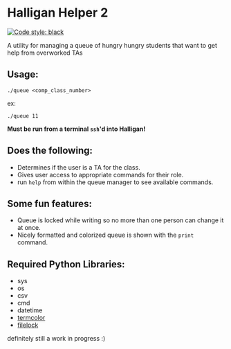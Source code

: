 # Halligan Helper 2

[![Code style: black](https://img.shields.io/badge/code%20style-black-000000.svg)](https://github.com/psf/black)

A utility for managing a queue of hungry hungry students that want to get help from overworked TAs

## Usage: 
    
    ./queue <comp_class_number>

ex: 

    ./queue 11

**Must be run from a terminal `ssh`'d into Halligan!**

## Does the following:
-  Determines if the user is a TA for the class.
- Gives user access to appropriate commands for their role.
- run `help` from within the queue manager to see available commands.

## Some fun features:
- Queue is locked while writing so no more than one person can change it at once.
- Nicely formatted and colorized queue is shown with the `print` command.

## Required Python Libraries:
- sys
- os
- csv
- cmd
- datetime
- [termcolor](https://pypi.org/project/termcolor/)
- [filelock](https://py-filelock.readthedocs.io/en/latest/api.html)

definitely still a work in progress :)
